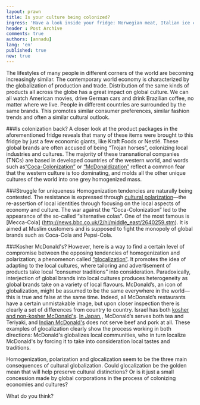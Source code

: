 ```yaml
---
layout: prawn
title: Is your culture being colonized? 
ingress: 'Have a look inside your fridge: Norwegian meat, Italian ice cream, fruit and vegetables from Africa. You “taste” the world without leaving your own kitchen.'
header : Post Archive
comments: true
authors: [annadu]
lang: 'en'
published: true
new: true
---
```


The lifestyles of many people in different corners of the world are becoming increasingly similar. The contemporary world economy is characterized by the globalization of production and trade. Distribution of the same kinds of products all across the globe has a great impact on global culture. We can all watch American movies, drive German cars and drink Brazilian coffee, no matter where we live. People in different countries are surrounded by the same brands. This promotes similar consumer preferences, similar fashion trends and often a similar cultural outlook. 

###Is colonization back?
A closer look at the product packages in the aforementioned fridge reveals that many of these items were brought to this fridge by just a few economic giants, like Kraft Foods or Nestlé. These global brands are often accused of being “Trojan horses”, colonizing local industries and cultures. The majority of these transnational companies (TNCs) are based in developed countries of the western world, and words such as[“Coca-Colonization”](http://en.wikipedia.org/wiki/Cocacolonization) or [“McDonaldization”](http://en.wikipedia.org/wiki/McDonaldization#cite_note-1) reflect a common fear that the western culture is too dominating, and molds all the other unique cultures of the world into one grey homogenized mass.

###Struggle for uniqueness
Homogenization tendencies are naturally being contested. The resistance is expressed through [cultural polarization](http://adifferentportrait.blogspot.no/2006/05/culture-and-globalization-polarization.html)—the re-assertion of local identities through focusing on the local aspects of economy and culture. The war against the “Coca-Colonization” led to the appearance of the so-called “alternative colas”. One of the most famous is [Mecca-Cola] (http://news.bbc.co.uk/2/hi/middle_east/2640259.stm). It is aimed at Muslim customers and is supposed to fight the monopoly of global brands such as Coca-Cola and Pepsi-Cola.


###Kosher McDonald's? 
However, here is a way to find a certain level of compromise between the opposing tendencies of homogenization and polarization; a phenomenon called [“glocalization”](http://searchcio.techtarget.com/definition/glocalization). It promotes the idea of adapting to the local cultures, where tailoring and advertisement of products take local “consumer traditions” into consideration. Paradoxically, interjection of global brands into local cultures produces heterogeneity as global brands take on a variety of local flavours. McDonald’s, an icon of globalization, might be assumed to be the same everywhere in the world—this is true and false at the same time. Indeed, all McDonald’s restaurants have a certain unmistakable image, but upon closer inspection there is clearly a set of differences from country to country.  Israel has both [kosher and non-kosher McDonald's](http://www.guardian.co.uk/world/2006/mar/13/israel.foodanddrink). [In Japan](http://www.tofugu.com/2008/11/02/the-japanese-mcdonalds-menu-im-actually-lovin-it/),, McDonald’s serves both tea and Teriyaki, and 
[Indian McDonald's](http://www.indiamarks.com/what-you-can-and-cant-get-at-mcdonalds-india/) does not serve beef and pork at all. These examples of glocalization clearly show the process working in both directions: McDonald's globalizes local communities, who in turn localize McDonald's by forcing it to take into consideration local tastes and traditions.

Homogenization, polarization and glocalization seem to be the three main consequences of cultural globalization. Could glocalization be the golden mean that will help preserve cultural distinctions? Or is it just a small concession made by global corporations in the process of colonizing economies and cultures? 

What do you think? 
